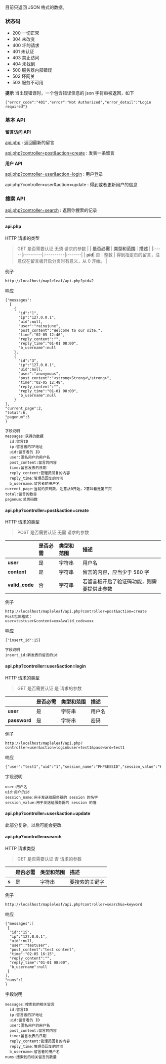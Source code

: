 目前只返回 JSON 格式的数据。

### 状态码 ###
  * 200 一切正常
  * 304 未改变
  * 400 坏的请求
  * 401 未认证
  * 403 禁止访问
  * 404 未找到
  * 500 服务器内部错误
  * 502 坏网关
  * 503 服务不可用

**提示**
当出现错误时，一个包含错误信息的 json 字符串被返回，如下

```
{"error_code":"401","error":"Not Authorized","error_detail":"Login required"}
```

### 基本 API ###
**留言访问 API**

[api.php](#api.php.md) : 返回最新的留言

[api.php?controller=post&action=create](#api.php?controller=post&action=create.md) : 发表一条留言

**用户 API**

[api.php?controller=user&action=login](#api.php?controller=user&action=login.md) : 用户登录

api.php?controller=user&action=update : 得到或者更新用户的信息


### 搜索 API ###

[api.php?controller=search](#api.php?controller=search.md) : 返回你搜索的记录



---

#### api.php ####
HTTP 请求的类型
> GET
是否需要认证
> 无须
请求的参数
|      | **是否必需** | **类型和范围** | **描述** |
|:-----|:---------|:----------|:-------|
| **pid**| 否        | 整数               | 得到指定页的留言，注意仅在留言板开启分页时有意义，从 0 开始。 |

例子
```
http://localhost/mapleleaf/api.php?pid=2
```


响应

```
{"messages":
  [
    {
      "id":"1",
      "ip":"127.0.0.1",
      "uid":null,
      "user":"rainyjune",
      "post_content":"Welcome to our site.",
      "time":"02-05 12:46",
      "reply_content":"",
      "reply_time":"01-01 08:00",
      "b_username":null
    },
    {
      "id":"3",
      "ip":"127.0.0.1",
      "uid":null,
      "user":"anonymous",
      "post_content":"<strong>Strong<\/strong>",
      "time":"02-05 12:48",
      "reply_content":"",
      "reply_time":"01-01 08:00",
      "b_username":null
    }
],
"current_page":2,
"total":6,
"pagenum":3
}
```

```
字段说明
messages:获得的数据
  id:留言ID
  ip:留言者的IP地址
  uid:留言者的 ID
  user:匿名用户的用户名
  post_content:留言的内容
  time:留言发表的日期
  reply_content:管理员回复的内容
  reply_time:管理员回复的时间
  b_username:留言者的用户名
current_page:当前的页码数，注意从0开始，2意味着是第三页
total:留言的数目
pagenum:总页码数
```

#### api.php?controller=post&action=create ####

HTTP 请求的类型
> POST
是否需要认证
> 无需
请求的参数

|       | **是否必需** | **类型和范围** | **描述** |
|:------|:---------|:----------|:-------|
| **user**| 是        | 字符串             | 用户名     |
| **content**| 是        | 字符串             | 留言的内容，应当少于 580 字  |
| **valid\_code**| 否        |  字符串      | 若留言板开启了验证码功能，则需要提供此参数 |

例子
```
http://localhost/mapleleaf/api.php?controller=post&action=create
Post包体格式：
user=testuser&content=xxx&valid_code=xxx
```

响应

```
{"insert_id":15}
```

```
字段说明
insert_id:新发表的留言的id
```

#### api.php?controller=user&action=login ####

HTTP 请求的类型
> GET
是否需要认证
> 是
请求的参数

|       | **是否必需** | **类型和范围** | **描述** |
|:------|:---------|:----------|:-------|
| **user**| 是        | 字符串             | 用户名     |
| **password**| 是        | 字符串             | 密码     |

例子
```
http://localhost/mapleleaf/api.php?controller=user&action=login&user=test1&password=test1
```

响应

```
{"user":"test1","uid":"1","session_name":"PHPSESSID","session_value":"6d4blivuthkbvvk8ve06fkfhd2"}
```

字段说明
```
user:用户名
uid:用户的id
session_name:用于发送给服务器的 session 的名字
session_value:用于发送给服务器的 session 的值
```

#### api.php?controller=user&action=update ####
此部分复杂，以后可能会更改.

#### api.php?controller=search ####

HTTP 请求类型
> GET
是否需要认证
> 否
请求的参数

|       | **是否必需** | **类型和范围** | **描述** |
|:------|:---------|:----------|:-------|
| **s** | 是        | 字符串             | 要搜索的关键字     |

例子
```
http://localhost/mapleleaf/api.php?controller=search&s=keyword
```

响应

```
{"messages":[
 {
  "id":"15",
  "ip":"127.0.0.1",
  "uid":null,
  "user":"testuser",
  "post_content":"test content",
  "time":"02-05 16:15",
  "reply_content":"",
  "reply_time":"01-01 08:00",
  "b_username":null
 }
],
"nums":1
}
```

字段说明
```
messages:搜索到的相关留言
  id:留言ID
  ip:留言者的IP地址
  uid:留言者的 ID
  user:匿名用户的用户名
  post_content:留言的内容
  time:留言发表的日期
  reply_content:管理员回复的内容
  reply_time:管理员回复的时间
  b_username:留言者的用户名
nums:搜索到的相关留言的数量
```